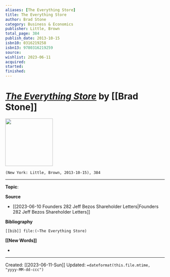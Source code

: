 ```yaml
---
aliases: [The Everything Store]
title: The Everything Store
author: Brad Stone
category: Business & Economics
publisher: Little, Brown
total_page: 384
publish_date: 2013-10-15
isbn10: 0316219258
isbn13: 9780316219259
source: 
wishlist: 2023-06-11
acquired: 
started: 
finished: 
---
```

# *[The Everything Store]()* by [[Brad Stone]]

<img src="http://books.google.com/books/content?id=t95iRvivDHIC&printsec=frontcover&img=1&zoom=1&edge=curl&source=gbs_api" width=150>

`(New York: Little, Brown, 2013-10-15), 384`



--- 
**Topic**: 

**Source**
- [[2023-06-10 Founders 282 Jeff Bezos Shareholder Letters|Founders 282 Jeff Bezos Shareholder Letters]]

**Bibliography**

```query
[[bib]] file:(~The Everything Store)
```
 

**[[New Words]]**

- 

---
Created: [[2023-06-11-Sun]]
Updated: `=dateformat(this.file.mtime, "yyyy-MM-dd-ccc")`